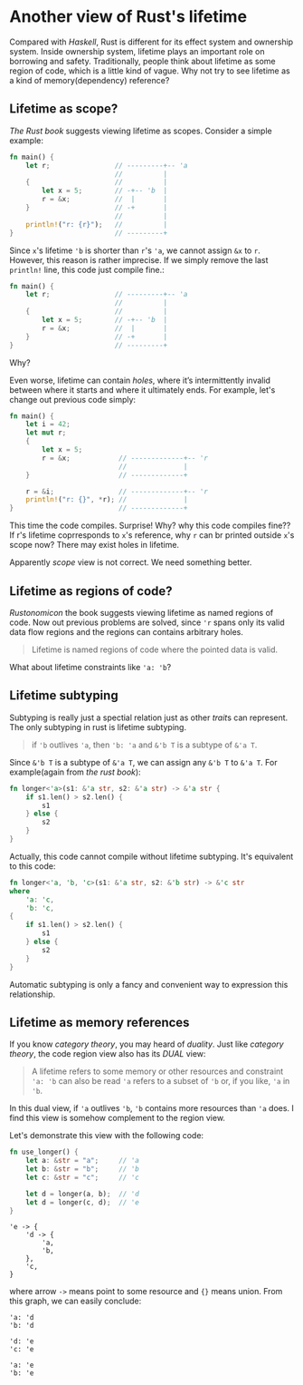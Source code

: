 # Another view of Rust's lifetime

Compared with *Haskell*, Rust is different for its effect system and ownership system.
Inside ownership system, lifetime plays an important role on borrowing and safety.
Traditionally, people think about lifetime as some region of code, which is a little kind of vague.
Why not try to see lifetime as a kind of memory(dependency) reference?

## Lifetime as scope?
*The Rust book* suggests viewing lifetime as scopes. Consider a simple example:

```rust
fn main() {
    let r;                // ---------+-- 'a
                          //          |
    {                     //          |
        let x = 5;        // -+-- 'b  |
        r = &x;           //  |       |
    }                     // -+       |
                          //          |
    println!("r: {r}");   //          |
}                         // ---------+
```

Since `x`'s lifetime `'b` is shorter than `r`'s `'a`, we cannot assign `&x` to `r`.
However, this reason is rather imprecise.
If we simply remove the last `println!` line, this code just compile fine.:

```rust
fn main() {
    let r;                // ---------+-- 'a
                          //          |
    {                     //          |
        let x = 5;        // -+-- 'b  |
        r = &x;           //  |       |
    }                     // -+       |
}                         // ---------+
```

Why? 

Even worse, lifetime can contain *holes*, where it’s intermittently invalid between where it starts and where it ultimately ends. For example, let's change out previous code simply:

```rust
fn main() {
    let i = 42;
    let mut r;                
    {
        let x = 5;        
        r = &x;            // -------------+-- 'r
                           //              |
    }                      // -------------+

    r = &i;                // -------------+-- 'r
    println!("r: {}", *r); //              |
}                          // -------------+
```

This time the code compiles. Surprise!
Why? why this code compiles fine?? If r's lifetime coprresponds to `x`'s reference, why `r` can br printed outside `x`'s scope now? There may exist holes in lifetime.

Apparently *scope* view is not correct. We need something better.

## Lifetime as regions of code?
*Rustonomicon* the book suggests viewing lifetime as named regions of code.
Now out previous problems are solved, since `'r` spans only its valid data flow regions and the regions can contains arbitrary holes.

> Lifetime is named regions of code where the pointed data is valid.

What about lifetime constraints like `'a: 'b`?

## Lifetime subtyping
Subtyping is really just a spectial relation just as other *trait*s can represent.
The only subtyping in rust is lifetime subtyping.

> if `'b` outlives `'a`, then `'b: 'a` and `&'b T` is a subtype of `&'a T`.

Since `&'b T` is a subtype of `&'a T`, we can assign any `&'b T` to `&'a T`.
For example(again from *the rust book*):

```rust
fn longer<'a>(s1: &'a str, s2: &'a str) -> &'a str {
    if s1.len() > s2.len() {
        s1
    } else {
        s2
    }
}
```

Actually, this code cannot compile without lifetime subtyping. It's equivalent to this code:

```rust
fn longer<'a, 'b, 'c>(s1: &'a str, s2: &'b str) -> &'c str 
where
    'a: 'c,
    'b: 'c,
{
    if s1.len() > s2.len() {
        s1
    } else {
        s2
    }
}
```

Automatic subtyping is only a fancy and convenient way to expression this relationship.

## Lifetime as memory references
If you know *category theory*, you may heard of *duality*.
Just like *category theory*, the code region view also has its *DUAL* view:

> A lifetime refers to some memory or other resources and
> constraint `'a: 'b` can also be read `'a` refers to a subset of `'b` or, if you like, `'a` in `'b`.

In this dual view, if `'a` outlives `'b`, `'b` contains more resources than `'a` does.
I find this view is somehow complement to the region view.

Let's demonstrate this view with the following code:

```rust
fn use_longer() {
    let a: &str = "a";     // 'a
    let b: &str = "b";     // 'b
    let c: &str = "c";     // 'c

    let d = longer(a, b);  // 'd
    let d = longer(c, d);  // 'e
}
```

```
'e -> {
    'd -> {
        'a,
        'b,
    },
    'c,
}
```

where arrow `->` means point to some resource and `{}` means union.
From this graph, we can easily conclude:

```
'a: 'd
'b: 'd

'd: 'e
'c: 'e

'a: 'e
'b: 'e
```
